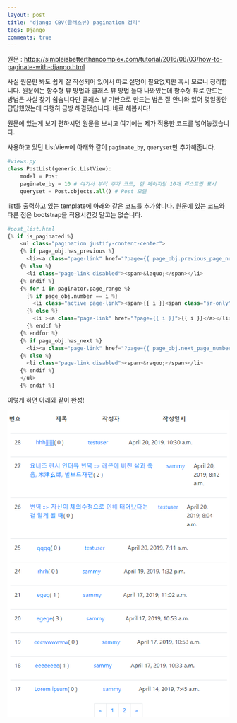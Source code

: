 ```yaml
---
layout: post
title: "django CBV(클래스뷰) pagination 정리"
tags: Django
comments: true
---
```


원문 : <https://simpleisbetterthancomplex.com/tutorial/2016/08/03/how-to-paginate-with-django.html>

사실 원문만 봐도 쉽게 잘 작성되어 있어서 따로 설명이 필요없지만 혹시 모르니 정리합니다.
원문에는 함수형 뷰 방법과 클래스 뷰 방법 둘다 나와있는데 함수형 뷰로 만드는 방법은 사실 찾기 쉽습니다만
클래스 뷰 기반으로 만드는 법은 잘 안나와 있어 몇일동안 답답했었는데 다행히 금방 해결됐습니다.
바로 해봅시다!

원문에 있는게 보기 편하시면 원문을 보시고 여기에는 제가 적용한 코드를 넣어놓겠습니다.

사용하고 있던 ListView에 아래와 같이 `paginate_by`, `queryset`만 추가해줍니다.

```python
#views.py
class PostList(generic.ListView):
    model = Post
    paginate_by = 10 # 여기서 부터 추가 코드, 한 페이지당 10개 리스트만 표시
    queryset = Post.objects.all() # Post 모델
```

list를 출력하고 있는 template에 아래와 같은 코드를 추가합니다.
원문에 있는 코드와 다른 점은 bootstrap을 적용시킨것 말고는 없습니다.

```python
#post_list.html
{% if is_paginated %}
  	<ul class="pagination justify-content-center">
    {% if page_obj.has_previous %}
      <li><a class="page-link" href="?page={{ page_obj.previous_page_number }}">&laquo;</a></li>
    {% else %}
      <li class="page-link disabled"><span>&laquo;</span></li>
    {% endif %}
    {% for i in paginator.page_range %}
      {% if page_obj.number == i %}
        <li class="active page-link"><span>{{ i }}<span class="sr-only">(current)</span></span></li>
      {% else %}
        <li ><a class="page-link" href="?page={{ i }}">{{ i }}</a></li>
      {% endif %}
    {% endfor %}
    {% if page_obj.has_next %}
      <li><a class="page-link" href="?page={{ page_obj.next_page_number }}">&raquo;</a></li>
    {% else %}
      <li class="page-link disabled"><span>&raquo;</span></li>
    {% endif %}
  	</ul>
	{% endif %}
```
이렇게 하면 아래와 같이 완성!

<img src="/images/page.PNG">
